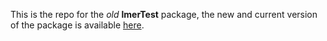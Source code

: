 
This is the repo for the _old_ **lmerTest** package, the new and current version of the package is available [here](https://github.com/runehaubo/lmerTestR).

